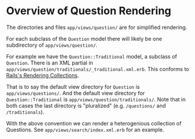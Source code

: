 # Overview of Question Rendering

The directories and files `app/views/question/` are for simplified rendering.

For each subclass of the `Question` model there will likely be one subdirectory of `app/views/question/`. 

For example we have the `Question::Traditional` model, a subclass of `Question`.  There is an XML partial in `app/views/question/traditionals/_traditional.xml.erb`.  This conforms to [Rails's Rendering Collections](https://guides.rubyonrails.org/layouts_and_rendering.html#rendering-collections).

That is to say the default view directory for `Question` is `app/views/questions/`.  And the default view directory for `Question::Traditional` is `app/views/question/traditionals/`.  Note that in both cases the last directory is "pluralized" (e.g. `/questions/` and `/traditionals`).

With the above convention we can render a heterogenious collection of Questions.  See `app/views/search/index.xml.erb` for an example.
